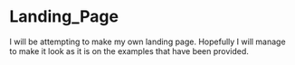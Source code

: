 # Landing_Page

I will be attempting to make my own landing page. Hopefully I will manage to make it look as it is on the examples that have been provided.
